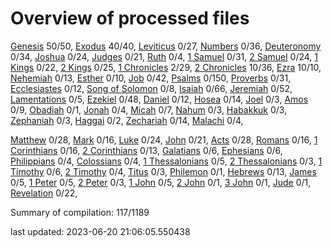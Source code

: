 # Overview of processed files 

[Genesis](01_Ge/) 50/50, [Exodus](02_Ex/) 40/40, [Leviticus](03_Le/) 0/27, [Numbers](04_Nu/) 0/36, [Deuteronomy](05_De/) 0/34, [Joshua](06_Jo/) 0/24, [Judges](07_Ju/) 0/21, [Ruth](08_Ru/) 0/4, [1 Samuel](09_1Sa/) 0/31, [2 Samuel](10_2Sa/) 0/24, [1 Kings](11_1Ki/) 0/22, [2 Kings](12_2Ki/) 0/25, [1 Chronicles](13_1Ch/) 2/29, [2 Chronicles](14_2Ch/) 10/36, [Ezra](15_Ez/) 10/10, [Nehemiah](16_Ne/) 0/13, [Esther](17_Es/) 0/10, [Job](18_Jo/) 0/42, [Psalms](19_Ps/) 0/150, [Proverbs](20_Pr/) 0/31, [Ecclesiastes](21_Ec/) 0/12, [Song of Solomon](22_So/) 0/8, [Isaiah](23_Is/) 0/66, [Jeremiah](24_Je/) 0/52, [Lamentations](25_La/) 0/5, [Ezekiel](26_Ez/) 0/48, [Daniel](27_Da/) 0/12, [Hosea](28_Ho/) 0/14, [Joel](29_Jo/) 0/3, [Amos](30_Am/) 0/9, [Obadiah](31_Ob/) 0/1, [Jonah](32_Jo/) 0/4, [Micah](33_Mi/) 0/7, [Nahum](34_Na/) 0/3, [Habakkuk](35_Ha/) 0/3, [Zephaniah](36_Ze/) 0/3, [Haggai](37_Ha/) 0/2, [Zechariah](38_Ze/) 0/14, [Malachi](39_Ma/) 0/4, 

[Matthew](40_Ma/) 0/28, [Mark](41_Ma/) 0/16, [Luke](42_Lu/) 0/24, [John](43_Jo/) 0/21, [Acts](44_Ac/) 0/28, [Romans](45_Ro/) 0/16, [1 Corinthians](46_1Co/) 0/16, [2 Corinthians](47_2Co/) 0/13, [Galatians](48_Ga/) 0/6, [Ephesians](49_Ep/) 0/6, [Philippians](50_Ph/) 0/4, [Colossians](51_Co/) 0/4, [1 Thessalonians](52_1Th/) 0/5, [2 Thessalonians](53_2Th/) 0/3, [1 Timothy](54_1Ti/) 0/6, [2 Timothy](55_2Ti/) 0/4, [Titus](56_Ti/) 0/3, [Philemon](57_Ph/) 0/1, [Hebrews](58_He/) 0/13, [James](59_Ja/) 0/5, [1 Peter](60_1Pe/) 0/5, [2 Peter](61_2Pe/) 0/3, [1 John](62_1Jo/) 0/5, [2 John](63_2Jo/) 0/1, [3 John](64_3Jo/) 0/1, [Jude](65_Ju/) 0/1, [Revelation](66_Re/) 0/22, 

Summary of compilation: 117/1189


last updated: 2023-06-20 21:06:05.550438